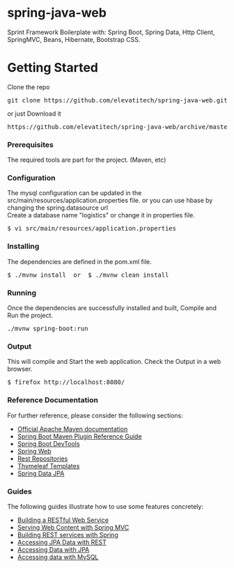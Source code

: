 # spring-java-web
Sprint Framework Boilerplate with: Spring Boot, Spring Data, Http Client, SpringMVC, Beans, Hibernate, Bootstrap CSS.

# Getting Started

Clone the repo
<pre>git clone https://github.com/elevatitech/spring-java-web.git </pre>

or just Download it
<pre>https://github.com/elevatitech/spring-java-web/archive/master.zip</pre>

### Prerequisites
The required tools are part for the project. (Maven, etc)

### Configuration
The mysql configuration can be updated in the src/main/resources/application.properties file. or you can use hbase by changing the spring.datasource url<br />
Create a database name "logistics" or change it in properties file.
<pre>$ vi src/main/resources/application.properties</pre>

### Installing
The dependencies are defined in the pom.xml file.
<pre>$ ./mvnw install  or  $ ./mvnw clean install</pre>

### Running
Once the dependencies are successfully installed and built, Compile and Run the project.
<pre>./mvnw spring-boot:run</pre>

### Output
This will compile and Start the web application. Check the Output in a web browser.
<pre>$ firefox http://localhost:8080/</pre>
        


### Reference Documentation
For further reference, please consider the following sections:

* [Official Apache Maven documentation](https://maven.apache.org/guides/index.html)
* [Spring Boot Maven Plugin Reference Guide](https://docs.spring.io/spring-boot/docs/2.2.1.RELEASE/maven-plugin/)
* [Spring Boot DevTools](https://docs.spring.io/spring-boot/docs/2.2.1.RELEASE/reference/htmlsingle/#using-boot-devtools)
* [Spring Web](https://docs.spring.io/spring-boot/docs/2.2.1.RELEASE/reference/htmlsingle/#boot-features-developing-web-applications)
* [Rest Repositories](https://docs.spring.io/spring-boot/docs/2.2.1.RELEASE/reference/htmlsingle/#howto-use-exposing-spring-data-repositories-rest-endpoint)
* [Thymeleaf Templates](https://docs.spring.io/spring-boot/docs/2.2.1.RELEASE/reference/htmlsingle/#boot-features-spring-mvc-template-engines)
* [Spring Data JPA](https://docs.spring.io/spring-boot/docs/2.2.1.RELEASE/reference/htmlsingle/#boot-features-jpa-and-spring-data)

### Guides
The following guides illustrate how to use some features concretely:

* [Building a RESTful Web Service](https://spring.io/guides/gs/rest-service/)
* [Serving Web Content with Spring MVC](https://spring.io/guides/gs/serving-web-content/)
* [Building REST services with Spring](https://spring.io/guides/tutorials/bookmarks/)
* [Accessing JPA Data with REST](https://spring.io/guides/gs/accessing-data-rest/)
* [Accessing Data with JPA](https://spring.io/guides/gs/accessing-data-jpa/)
* [Accessing data with MySQL](https://spring.io/guides/gs/accessing-data-mysql/)

